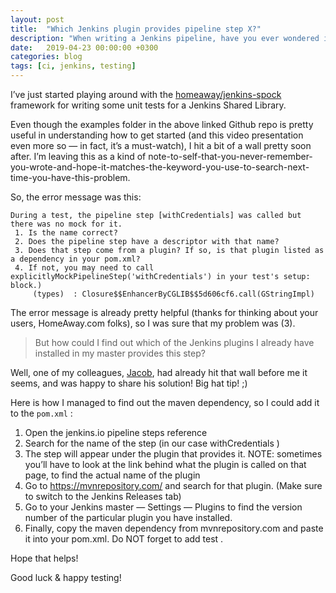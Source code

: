 ```yaml
---
layout: post
title:  "Which Jenkins plugin provides pipeline step X?"
description: "When writing a Jenkins pipeline, have you ever wondered if the pipeline steps you're using are built-in, or provided by a jenkins plugin?"
date:   2019-04-23 00:00:00 +0300
categories: blog
tags: [ci, jenkins, testing]
---
```


I’ve just started playing around with the [homeaway/jenkins-spock](https://github.com/homeaway/jenkins-spock) 
framework for writing some unit tests for a Jenkins Shared Library.

Even though the examples folder in the above linked Github repo is pretty useful in 
understanding how to get started (and this video presentation even more so — in fact, it’s a 
must-watch), I hit a bit of a wall pretty soon after. I’m leaving this as a kind of 
note-to-self-that-you-never-remember-you-wrote-and-hope-it-matches-the-keyword-you-use-to-search-next-time-you-have-this-problem.

So, the error message was this:

    During a test, the pipeline step [withCredentials] was called but there was no mock for it.
     1. Is the name correct?
     2. Does the pipeline step have a descriptor with that name?
     3. Does that step come from a plugin? If so, is that plugin listed as a dependency in your pom.xml?
     4. If not, you may need to call explicitlyMockPipelineStep('withCredentials') in your test's setup: block.)
         (types)  : Closure$$EnhancerByCGLIB$$5d606cf6.call(GStringImpl)

The error message is already pretty helpful (thanks for thinking about your users, HomeAway.com folks),
so I was sure that my problem was (3).

> But how could I find out which of the Jenkins plugins I already have installed in my master 
provides this step?

Well, one of my colleagues, [Jacob](https://github.com/werne2j), had already hit that wall 
before me it seems, and was happy to share his solution! Big hat tip! ;)

Here is how I managed to find out the maven dependency, so I could add it to the `pom.xml` :

1. Open the jenkins.io pipeline steps reference
1. Search for the name of the step (in our case withCredentials )
1. The step will appear under the plugin that provides it. NOTE: sometimes you’ll have to look at the link behind what the plugin is called on that page, to find the actual name of the plugin
1. Go to https://mvnrepository.com/ and search for that plugin. (Make sure to switch to the Jenkins Releases tab)
1. Go to your Jenkins master — Settings — Plugins to find the version number of the particular plugin you have installed.
1. Finally, copy the maven dependency from mvnrepository.com and paste it into your pom.xml. Do NOT forget to add <scope>test</scope> .

Hope that helps!

Good luck & happy testing!
